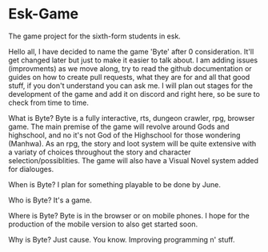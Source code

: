 # Esk-Game
The game project for the sixth-form students in esk.

Hello all, I have decided to name the game 'Byte' after 0 consideration. It'll get changed later but just to make it easier to talk about.
I am adding issues (improvments) as we move along, try to read the github documentation or guides on how to create pull requests, what they are for and all that good stuff, if you don't understand you can ask me. I will plan out stages for the development of the game and add it on discord and right here, so be sure to check from time to time. 

What is Byte?
Byte is a fully interactive, rts, dungeon crawler, rpg, browser game. The main premise of the game will revolve around Gods and highschool, and no it's not God of the Highschool for those wondering (Manhwa). As an rpg, the story and loot system will be quite extensive with a variaty of choices throughout the story and character selection/possiblities. The game will also have a Visual Novel system added for dialouges.

When is Byte?
I plan for something playable to be done by June.

Who is Byte?
It's a game.

Where is Byte?
Byte is in the browser or on mobile phones. I hope for the production of the mobile version to also get started soon.

Why is Byte?
Just cause. You know. Improving programming n' stuff.


